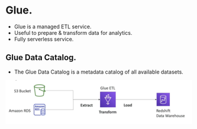 # **Glue.**

* Glue is a managed ETL service.
* Useful to prepare & transform data for analytics.
* Fully serverless service.

## **Glue Data Catalog.**

* The Glue Data Catalog is a metadata catalog of all available datasets.

<img src='./images/GlueDataCatalog.png'>